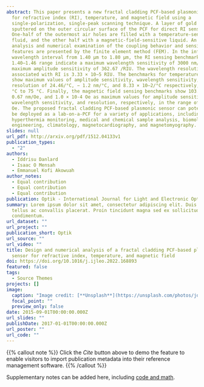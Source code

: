 ```yaml
---
abstract: This paper presents a new fractal cladding PCF-based plasmonic sensor
  for refractive index (RI), temperature, and magnetic field using a
  single-polarization, single-peak scanning technique. A layer of gold (Au) is
  sputtered on the outer circular surface of the PCF for direct RI sensing.
  One-half of the outermost air holes are filled with a temperature-sensitive
  fluid, and the other half with a magnetic-field-sensitive liquid. An in-depth
  analysis and numerical examination of the coupling behavior and sensing
  features are presented by the finite element method (FEM). In the infrared
  wavelength interval from 1.40 µm to 1.80 µm, the RI sensing benchmarks in the
  1.40–1.46 range indicate a maximum wavelength sensitivity of 3000 nm/RIU and a
  maximum amplitude sensitivity of 362.67 /RIU. The wavelength resolution
  associated with RI is 3.33 × 10−5 RIU. The benchmarks for temperature sensing
  show maximum values of amplitude sensitivity, wavelength sensitivity, and
  resolution of 24.46/°C, − 1.2 nm/°C, and 8.33 × 10–2/°C respectively, from 0
  °C to 75 °C. Finally, the magnetic field sensing benchmarks show 103.52/Oe,
  0.67 nm/Oe, and 1.0 × 10-4 Oe as maximum values for amplitude sensitivity,
  wavelength sensitivity, and resolution, respectively, in the range of 5–200
  Oe. The proposed fractal cladding PCF-based plasmonic sensor can potentially
  be deployed as a lab-on-a-PCF for a variety of applications, including
  hyperthermia monitoring, medical and chemical sample analysis, biomolecular
  engineering, climatology, magnetocardiography, and magnetomyography.
slides: null
url_pdf: http://arxiv.org/pdf/1512.04133v1
publication_types:
  - "2"
authors:
  - Iddrisu Danlard
  - Isaac O Mensah
  - Emmanuel Kofi Akowuah
author_notes:
  - Equal contribution
  - Equal contribution
  - Equal contribution
publication: Optik - International Journal for Light and Electronic Optics 258 (2022) 168893
summary: Lorem ipsum dolor sit amet, consectetur adipiscing elit. Duis posuere
  tellus ac convallis placerat. Proin tincidunt magna sed ex sollicitudin
  condimentum.
url_dataset: ""
url_project: ""
publication_short: Optik
url_source: ""
url_video: ""
title: Design and numerical analysis of a fractal cladding PCF-based plasmonic
  sensor for refractive index, temperature, and magnetic field
doi: https://doi.org/10.1016/j.ijleo.2022.168893
featured: false
tags:
  - Source Themes
projects: []
image:
  caption: "Image credit: [**Unsplash**](https://unsplash.com/photos/jdD8gXaTZsc)"
  focal_point: ""
  preview_only: false
date: 2015-09-01T00:00:00.000Z
url_slides: ""
publishDate: 2017-01-01T00:00:00.000Z
url_poster: ""
url_code: ""
---
```


{{% callout note %}}
Click the _Cite_ button above to demo the feature to enable visitors to import publication metadata into their reference management software.
{{% /callout %}}

Supplementary notes can be added here, including [code and math](https://wowchemy.com/docs/content/writing-markdown-latex/).
